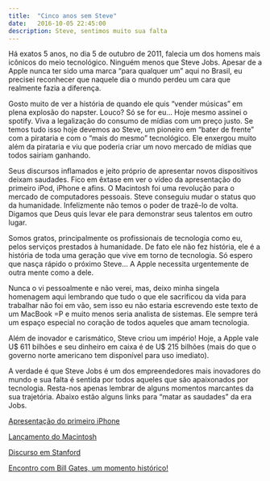 ```yaml
---
title:  "Cinco anos sem Steve"
date:   2016-10-05 22:45:00
description: Steve, sentimos muito sua falta
---
```


Há exatos 5 anos, no dia 5 de outubro de 2011, falecia um dos homens mais icônicos do meio tecnológico. Ninguém menos que Steve Jobs. Apesar de a Apple nunca ter sido uma marca “para qualquer um” aqui no Brasil, eu precisei reconhecer que naquele dia o mundo perdeu um cara que realmente fazia a diferença. 


Gosto muito de ver a história de quando ele quis “vender músicas” em plena explosão do napster. Louco? Só se for eu… Hoje mesmo assinei o spotify. Viva a legalização do consumo de mídias com um preço justo. Se temos tudo isso hoje devemos ao Steve, um pioneiro em “bater de frente” com a pirataria e com o “mais do mesmo” tecnológico. Ele enxergou muito além da pirataria e viu que poderia criar um novo mercado de mídias que todos sairiam ganhando.


Seus discursos inflamados e jeito próprio de apresentar novos dispositivos deixam saudades. Fico em êxtase em ver o vídeo da apresentação do primeiro iPod, iPhone e afins. O Macintosh foi uma revolução para o mercado de computadores pessoais. Steve conseguiu mudar o status quo da humanidade. Infelizmente não temos o poder de trazê-lo de volta. Digamos que Deus quis levar ele para demonstrar seus talentos em outro lugar.


Somos gratos, principalmente os profissionais de tecnologia como eu, pelos serviços prestados à humanidade. De fato ele não fez história, ele é a história de toda uma geração que vive em torno de tecnologia. Só espero que nasça rápido o próximo Steve… A Apple necessita urgentemente de outra mente como a dele. 


Nunca o vi pessoalmente e não verei, mas, deixo minha singela homenagem aqui lembrando que tudo o que ele sacrificou da vida para trabalhar não foi em vão, sem isso eu não estaria escrevendo este texto de um MacBook =P e muito menos seria analista de sistemas. Ele sempre terá um espaço especial no coração de todos aqueles que amam tecnologia. 


Além de inovador e carismático, Steve criou um império! Hoje, a Apple vale U$ 611 bilhões e seu dinheiro em caixa é de U$ 215 bilhões (mais do que o governo norte americano tem disponível para uso imediato).


A verdade é que Steve Jobs é um dos empreendedores mais inovadores do mundo e sua falta é sentida por todos aqueles que são apaixonados por tecnologia. Resta-nos apenas lembrar de alguns momentos marcantes da sua trajetória. Abaixo estão alguns links para “matar as saudades” da era Jobs.


[Apresentação do primeiro iPhone](https://www.youtube.com/watch?v=taTmpYQ_3jk)

[Lançamento do Macintosh](https://www.youtube.com/watch?v=H8ssdl29vlc)

[Discurso em Stanford](https://www.youtube.com/watch?v=45xrq0wpqv4) 

[Encontro com Bill Gates, um momento histórico!](https://www.youtube.com/watch?v=hh1rVsYtQMA)